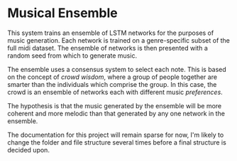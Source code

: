 # Musical Ensemble

This system trains an ensemble of LSTM networks for the purposes of music generation. Each network is trained on a genre-specific subset of the full midi dataset. The ensemble of networks is then presented with a random seed from which to generate music. 

The ensemble uses a consensus system to select each note.  This is based on the concept of *crowd wisdom*, where a group of people together are smarter than the individuals which comprise the group. In this case, the crowd is an ensemble of networks each with different music *preferences*. 

The hypothesis is that the music generated by the ensemble will be more coherent and more melodic than that generated by any one network in the ensemble. 

The documentation for this project will remain sparse for now, I'm likely to change the folder and file structure several times before a final structure is decided upon.
